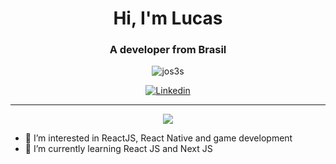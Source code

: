 
<h1 align="center">Hi, I'm Lucas</h1>
<h3 align="center">A developer from Brasil</h3>

<p align="center"> <img src=https://github-readme-stats.vercel.app/api?username=lucasvss2&show_icons=true&theme=dark&bg_color=0d1117&icon_color=4ca6ff alt=jos3s /> </p>

<p align="center">
  <a href="https://www.linkedin.com/in/lucasvss2/">
      <img src="https://img.shields.io/badge/linkedin-%230077B5.svg?&style=for-the-badge&logo=linkedin&logoColor=white" alt="Linkedin"/>
  </a>
</p>


---
<p align="center">
   <img src="https://img.shields.io/badge/Visual_Studio_Code-0078D4?style=for-the-badge&logo=visual%20studio%20code&logoColor=white" />
</p>


- 👀 I’m interested in ReactJS, React Native and game development
- 🌱 I’m currently learning React JS and Next JS

